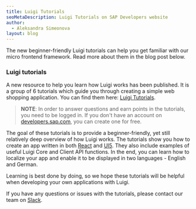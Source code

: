 ```yaml
---
title: Luigi Tutorials
seoMetaDescription: Luigi Tutorials on SAP Developers website
author:
  - Aleksandra Simeonova
layout: blog
---
```


The new beginner-friendly Luigi tutorials can help you get familiar with our micro frontend framework. Read more about them in the blog post below.
<!-- Excerpt -->

### Luigi tutorials

A new resource to help you learn how Luigi works has been published. It is a group of 6 tutorials which guide you through creating a simple web shopping application. You can find them here: [Luigi Tutorials](https://developers.sap.com/group.luigi-app.html).

>**NOTE**: In order to answer questions and earn points in the tutorials, you need to be logged in. If you don't have an account on [developers.sap.com](https://developers.sap.com/), you can create one for free.

The goal of these tutorials is to provide a beginner-friendly, yet still relatively deep overview of how Luigi works. The tutorials show you how to create an app written in both [React](https://reactjs.org/) and [UI5](https://sapui5.hana.ondemand.com/). They also include examples of useful Luigi Core and Client API functions. In the end, you can learn how to localize your app and enable it to be displayed in two languages - English and German.

Learning is best done by doing, so we hope these tutorials will be helpful when developing your own applications with Luigi.

If you have any questions or issues with the tutorials, please contact our team on [Slack](https://slack.luigi-project.io).


